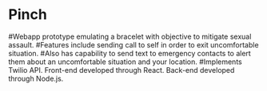 # Pinch
#Webapp prototype emulating a bracelet with objective to mitigate sexual assault.
#Features include sending call to self in order to exit uncomfortable situation.
#Also has capability to send text to emergency contacts to alert them about an uncomfortable situation and your location.
#Implements Twilio API. Front-end developed through React. Back-end developed through Node.js.
